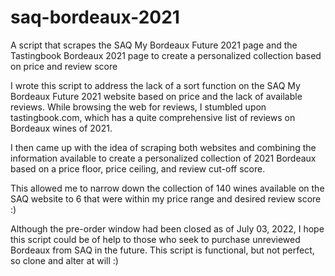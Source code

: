 # saq-bordeaux-2021
A script that scrapes the SAQ My Bordeaux Future 2021 page and the Tastingbook Bordeaux 2021 page to create a personalized collection based on price and review score

I wrote this script to address the lack of a sort function on the SAQ My Bordeaux Future 2021 website based on price and the lack of available reviews. While browsing the web for reviews, I stumbled upon tastingbook.com, which has a quite comprehensive list of reviews on Bordeaux wines of 2021.

I then came up with the idea of scraping both websites and combining the information available to create a personalized collection of 2021 Bordeaux based on a price floor, price ceiling, and review cut-off score.

This allowed me to narrow down the collection of 140 wines available on the SAQ website to 6 that were within my price range and desired review score :)

Although the pre-order window had been closed as of July 03, 2022, I hope this script could be of help to those who seek to purchase unreviewed Bordeaux from SAQ in the future. This script is functional, but not perfect, so clone and alter at will :)
